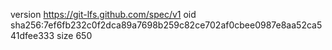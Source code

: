version https://git-lfs.github.com/spec/v1
oid sha256:7ef6fb232c0f2dca89a7698b259c82ce702af0cbee0987e8aa52ca541dfee333
size 650
